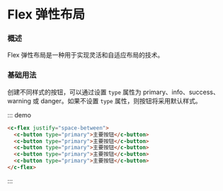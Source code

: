 # Flex 弹性布局

### 概述

Flex 弹性布局是一种用于实现灵活和自适应布局的技术。

### 基础用法

创建不同样式的按钮，可以通过设置 `type` 属性为 primary、info、success、warning 或 danger。如果不设置 `type` 属性，则按钮将采用默认样式。

::: demo

```html
<c-flex justify="space-between">
  <c-button type="primary">主要按钮</c-button>
  <c-button type="primary">主要按钮</c-button>
  <c-button type="primary">主要按钮</c-button>
  <c-button type="primary">主要按钮</c-button>
  <c-button type="primary">主要按钮</c-button>
</c-flex>
```

:::

